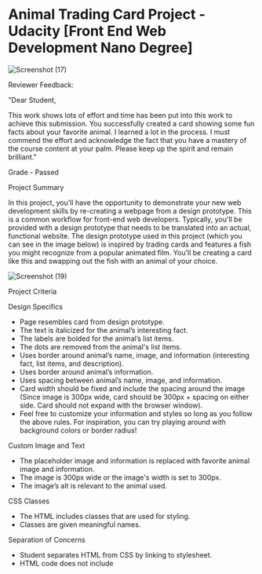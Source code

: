 # Animal Trading Card Project - Udacity [Front End Web Development Nano Degree]
![Screenshot (17)](https://github.com/Sharley2729/AnimalTradingCardProject/assets/133542216/09ba382f-50ec-4176-97d4-185a819de3be)

Reviewer Feedback:

"Dear Student,

This work shows lots of effort and time has been put into this work to achieve this submission. You successfully created a card showing some fun facts about your favorite animal. I learned a lot in the process. I must commend the effort and acknowledge the fact that you have a mastery of the course content at your palm. Please keep up the spirit and remain brilliant."

Grade - Passed


Project Summary

In this project, you'll have the opportunity to demonstrate your new web development skills by re-creating a webpage from a design prototype.
This is a common workflow for front-end web developers. Typically, you'll be provided with a design prototype that needs to be translated into an actual, functional website.
The design prototype used in this project (which you can see in the image below) is inspired by trading cards and features a fish you might recognize from a popular animated film. You’ll be creating a card like this and swapping out the fish with an animal of your choice.

![Screenshot (19)](https://github.com/Sharley2729/AnimalTradingCardProject/assets/133542216/5296d87b-cfd2-4c61-9aff-d652b0798a67)

Project Criteria

Design Specifics
- Page resembles card from design prototype.
- The text is italicized for the animal’s interesting fact.
- The labels are bolded for the animal’s list items.
- The dots are removed from the animal's list items.
- Uses border around animal’s name, image, and information (interesting fact, list items, and description).
- Uses border around animal’s information.
- Uses spacing between animal’s name, image, and information.
- Card width should be fixed and include the spacing around the image (Since image is 300px wide, card should be 300px + spacing on either side. Card should not expand with the browser window).
- Feel free to customize your information and styles so long as you follow the above rules. For inspiration, you can try playing around with background colors or border radius!

Custom Image and Text
- The placeholder image and information is replaced with favorite animal image and information.
- The image is 300px wide or the image's width is set to 300px.
- The image’s alt is relevant to the animal used.

CSS Classes
- The HTML includes classes that are used for styling.
- Classes are given meaningful names.

Separation of Concerns
- Student separates HTML from CSS by linking to stylesheet.
- HTML code does not include <style> elements or style attributes in the body.

Code Quality
- 	
Code is ready for review, meaning new lines and indentation are used for easy readability.
